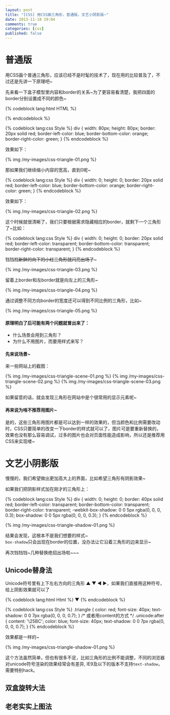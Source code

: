 ```yaml
---
layout: post
title: "[CSS] 用CSS画三角形，普通版，文艺小阴影版~"
date: 2013-11-18 19:04
comments: true
categories: [css]
published: false
---
```


# 普通版

用CSS画个普通三角形，应该已经不是时髦的技术了，现在用的比较普及了，不过还是先讲一下原理吧~

<!-- more -->

先来看一下盒子模型里内容和border的关系~为了更容易看清楚，我把四面的border分别设置成不同的颜色~

{% codeblock lang:html HTML %}
<div></div>
{% endcodeblock %}

{% codeblock lang:css Style %}
div {
    width: 80px;
    height: 80px;
    border: 20px solid red;
    border-left-color: blue;
    border-bottom-color: orange;
    border-right-color: green;
}
{% endcodeblock %}

效果如下：    

{% img /my-images/css-triangle-01.png %}

那如果我们继续缩小内容的宽高，直到0呢~

{% codeblock lang:css Style %}
div {
    width: 0;
    height: 0;
    border: 20px solid red;
    border-left-color: blue;
    border-bottom-color: orange;
    border-right-color: green;
}
{% endcodeblock %}

效果如下：    

{% img /my-images/css-triangle-02.png %}

这个时候就很清晰了，我们只要根据需求隐藏相应的border，就剩下一个三角形了~比如：

{% codeblock lang:css Style %}
div {
    width: 0;
    height: 0;
    border: 20px solid red;
    border-left-color: transparent;
    border-bottom-color: transparent;
    border-right-color: transparent;
}
{% endcodeblock %}

铛铛档~~新鲜的向下的小红三角形就闪亮出场了~~~   

{% img /my-images/css-triangle-03.png %}

留着上border和左border就是向左上的三角形~  

{% img /my-images/css-triangle-04.png %}

通过调整不同方向border的宽度还可以得到不同比例的三角形，比如~   

{% img /my-images/css-triangle-05.png %}

#### 原理明白了后可能有两个问题就冒出来了：
   
- 什么场景会用到三角形？
- 为什么不用图片，而要用样式来写？

#### 先来说场景~

来一些网站上的截图：

{% img /my-images/css-triangle-scene-01.png %}
{% img /my-images/css-triangle-scene-02.png %}
{% img /my-images/css-triangle-scene-03.png %}

如果留意的话，就会发现三角形在网站中是个很常用的显示元素呢~

#### 再来说为啥不推荐用图片~

是的，这些三角形用图片都是可以达到一样的效果的，但当颜色和比例需要改动时，CSS只要简单的改变一下border的样式就可以了，图片可是要重新替换的，效果也没有那么容易调试，过多的图片也会对页面性能造成影响，所以还是推荐用CSS来实现喽~

# 文艺小阴影版

慢慢的，我们希望做出更加高大上的界面，比如希望三角形有阴影效果~

如果我们把阴影样式加在刚才的三角形上：

{% codeblock lang:css Style %}
div {
    width: 0;
    height: 0;
    border: 40px solid red;
    border-left-color: transparent;
    border-bottom-color: transparent;
    border-right-color: transparent;
    -webkit-box-shadow: 0 0 5px rgba(0, 0, 0, 0.3);
    box-shadow: 0 0 5px rgba(0, 0, 0, 0.3);
}
{% endcodeblock %}

{% img /my-images/css-triangle-shadow-01.png %}

结果会发现，这根本不是我们想要的样式~    
`box-shadow`只会出现在border的位置，没办法让它沿着三角形的边来显示~

再次铛铛铛~几种替换绝招出场啦~~~

## Unicode替身法

Unicode符号里有上下左右方向的三角形 ▲ ▼ ◀ ▶，如果我们直接用这种符号，给上阴影效果就可以了

{% codeblock lang:html Html %}
<span class="triangle">▼</span>
<span class="unicode"></span>
{% endcodeblock %}

{% codeblock lang:css Style %}
.triangle {
    color: red;
    font-size: 40px;
    text-shadow: 0 0 7px rgba(0, 0, 0, 0.7);
}
/* 或者用content的方式 */
.unicode:after {
    content: '\25BC';
    color: blue;
    font-size: 40px;
    text-shadow: 0 0 7px rgba(0, 0, 0, 0.7);
}
{% endcodeblock %}

效果都是一样的~

{% img /my-images/css-triangle-shadow-01.png %}

这个方法虽然简单，但也有很多不足，比如三角形的比例不能调整，不同的浏览器对unicode符号渲染的效果经常会有差异, IE9及以下的版本不支持`text-shadow`，需要特别hack。

## 双盒旋转大法



## 老老实实上图法










